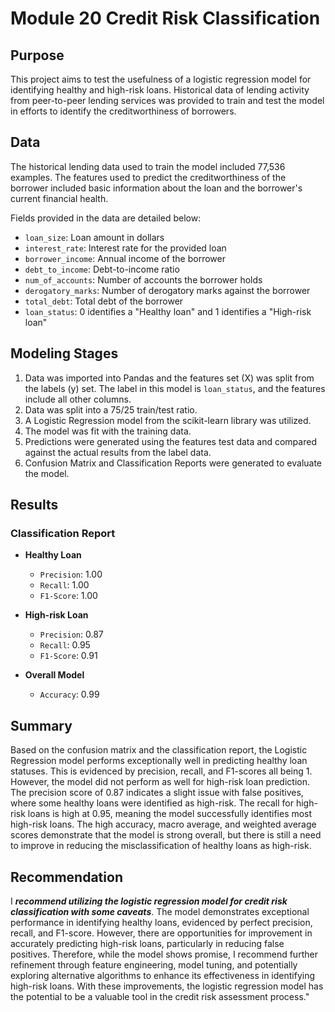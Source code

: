 # Module 20 Credit Risk Classification

## Purpose
This project aims to test the usefulness of a logistic regression model for identifying healthy and high-risk loans. Historical data of lending activity from peer-to-peer lending services was provided to train and test the model in efforts to identify the creditworthiness of borrowers.

## Data
The historical lending data used to train the model included 77,536 examples. The features used to predict the creditworthiness of the borrower included basic information about the loan and the borrower's current financial health.

Fields provided in the data are detailed below:
* `loan_size`: Loan amount in dollars
* `interest_rate`: Interest rate for the provided loan
* `borrower_income`: Annual income of the borrower
* `debt_to_income`: Debt-to-income ratio
* `num_of_accounts`: Number of accounts the borrower holds
* `derogatory_marks`: Number of derogatory marks against the borrower
* `total_debt`: Total debt of the borrower
* `loan_status`: 0 identifies a "Healthy loan" and 1 identifies a "High-risk loan"

## Modeling Stages
1. Data was imported into Pandas and the features set (X) was split from the labels (y) set. The label in this model is `loan_status`, and the features include all other columns.
2. Data was split into a 75/25 train/test ratio.
3. A Logistic Regression model from the scikit-learn library was utilized.
4. The model was fit with the training data.
5. Predictions were generated using the features test data and compared against the actual results from the label data.
6. Confusion Matrix and Classification Reports were generated to evaluate the model.

## Results

### Classification Report
* **Healthy Loan**
    * `Precision`: 1.00
    * `Recall`: 1.00
    * `F1-Score`: 1.00

* **High-risk Loan**
    * `Precision`: 0.87
    * `Recall`: 0.95
    * `F1-Score`: 0.91

* **Overall Model**
    * `Accuracy`: 0.99

## Summary

Based on the confusion matrix and the classification report, the Logistic Regression model performs exceptionally well in predicting healthy loan statuses. This is evidenced by precision, recall, and F1-scores all being 1. However, the model did not perform as well for high-risk loan prediction. The precision score of 0.87 indicates a slight issue with false positives, where some healthy loans were identified as high-risk. The recall for high-risk loans is high at 0.95, meaning the model successfully identifies most high-risk loans. The high accuracy, macro average, and weighted average scores demonstrate that the model is strong overall, but there is still a need to improve in reducing the misclassification of healthy loans as high-risk.

## Recommendation

I __*recommend utilizing the logistic regression model for credit risk classification with some caveats*__. The model demonstrates exceptional performance in identifying healthy loans, evidenced by perfect precision, recall, and F1-score. However, there are opportunities for improvement in accurately predicting high-risk loans, particularly in reducing false positives. Therefore, while the model shows promise, I recommend further refinement through feature engineering, model tuning, and potentially exploring alternative algorithms to enhance its effectiveness in identifying high-risk loans. With these improvements, the logistic regression model has the potential to be a valuable tool in the credit risk assessment process."